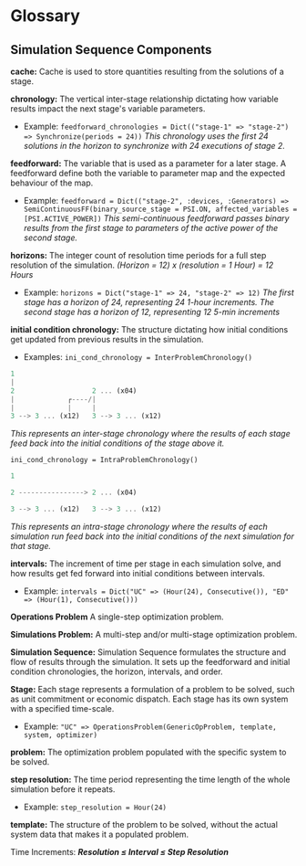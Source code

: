# Glossary

## Simulation Sequence Components

**cache:** Cache is used to store quantities resulting from the solutions of a stage.

**chronology:** The vertical inter-stage relationship dictating how variable results impact the next stage's variable parameters.
- Example: `feedforward_chronologies = Dict(("stage-1" => "stage-2") => Synchronize(periods = 24))` *This chronology uses the first 24 solutions in the horizon to synchronize with 24 executions of stage 2.*

**feedforward:** The variable that is used as a parameter for a later stage. A feedforward define both the variable to parameter map and the expected behaviour of the map.
- Example: `feedforward = Dict(("stage-2", :devices, :Generators) => SemiContinuousFF(binary_source_stage = PSI.ON, affected_variables = [PSI.ACTIVE_POWER])` *This semi-continuous feedforward passes binary results from the first stage to parameters of the active power of the second stage.*

**horizons:** The integer count of resolution time periods for a full step resolution of the simulation. *(Horizon = 12) x (resolution = 1 Hour) = 12 Hours*
- Example: `horizons = Dict("stage-1" => 24, "stage-2" => 12)` *The first stage has a horizon of 24, representing 24 1-hour increments. The second stage has a horizon of 12, representing 12 5-min increments*

**initial condition chronology:** The structure dictating how initial conditions get updated from previous results in the simulation.
- Examples: `ini_cond_chronology = InterProblemChronology()`
```julia
1
|
2                   2 ... (x04)
|             ┌----/|
|             |     |
3 --> 3 ... (x12)   3 --> 3 ... (x12)
```

*This represents an inter-stage chronology where the results of each stage feed back into the initial conditions of the stage above it.*

`ini_cond_chronology = IntraProblemChronology()`
```julia
1

2 ----------------> 2 ... (x04)

3 --> 3 ... (x12)   3 --> 3 ... (x12)
```
*This represents an intra-stage chronology where the results of each simulation run feed back into the initial conditions of the next simulation for that stage.*


**intervals:** The increment of time per stage in each simulation solve, and how results get fed forward into initial conditions between intervals.
- Example: `intervals = Dict("UC" => (Hour(24), Consecutive()), "ED" => (Hour(1), Consecutive()))`

**Operations Problem** A single-step optimization problem.

**Simulations Problem:** A multi-step and/or multi-stage optimization problem.

**Simulation Sequence:** Simulation Sequence formulates the structure and flow of results through the simulation. It sets up the feedforward and initial condition chronologies, the horizon, intervals, and order.

**Stage:** Each stage represents a formulation of a problem to be solved, such as unit commitment or economic dispatch. Each stage has its own system with a specified time-scale.
- Example:
`"UC" => OperationsProblem(GenericOpProblem, template, system, optimizer)`

**problem:** The optimization problem populated with the specific system to be solved.

**step resolution:** The time period representing the time length of the whole simulation before it repeats.
- Example: `step_resolution = Hour(24)`

**template:** The structure of the problem to be solved, without the actual system data that makes it a populated problem.

Time Increments:
***Resolution ≤ Interval ≤ Step Resolution***
